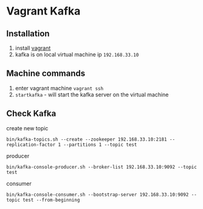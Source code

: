 # Vagrant Kafka

## Installation
1. install [vagrant](https://www.vagrantup.com/DOCS/installation/)
2. kafka is on local virtual machine ip `192.168.33.10`

## Machine commands

1. enter vagrant machine `vagrant ssh`
2. `startkafka` - will start the kafka server on the virtual machine

## Check Kafka

create new topic
```
bin/kafka-topics.sh --create --zookeeper 192.168.33.10:2181 --replication-factor 1 --partitions 1 --topic test
```

producer
```
bin/kafka-console-producer.sh --broker-list 192.168.33.10:9092 --topic test
```

consumer
```
bin/kafka-console-consumer.sh --bootstrap-server 192.168.33.10:9092 --topic test --from-beginning
```
